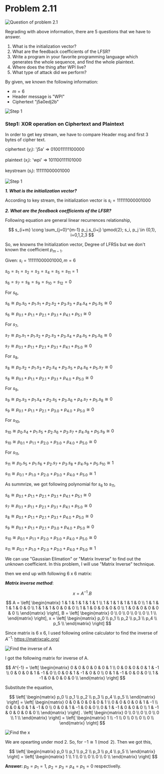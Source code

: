 # Problem 2.11

![Question of problem 2.1](../assets/problem2_11.png)

Regrading with above information, there are 5 questions that we have to answer.

1. What is the initialization vector?
2. What are the feedback coefficients of the LFSR?
3. Write a program in your favorite programming language which generates the whole sequence, and find the whole plaintext.
4. Where does the thing after WPI live?
5. What type of attack did we perform?

By given, we known the following information:

- $m = 6$
- Header message is "WPI"
- Ciphertext "j5a0edj2b"

![Step 1](../assets/problem2_11_1.png)

### Step1: XOR operation on Ciphertext and Plaintext

In order to get key stream, we have to compare Header msg and first 3 bytes of cipher text.

ciphertext ($y_i$): 'j5a' => $01001 11111 00000$

plaintext ($x_i$): 'wpi' =>  $10110 01111 01000$

keystream ($s_i$): $11111 10000 01000$

![Step 1](../assets/problem2_11_2.png)

***1. What is the initialization vector?***

According to key stream, the initialization vector is $s_i = 11111 10000 01000$

***2. What are the feedback coefficients of the LFSR?***

Following equation are general linear recurrences relationship,

$$
s_{i+m} \cong \sum_{j=0}^{m-1} p_j.s_{i+j} \pmod{2}; s_i, p_j \in {0,1}, i=0,1,2,3
$$

So, we knowns the Initialization vector, Degree of LFRSs but we don't known the coefficient $p_{m-1}$.

Given: $s_i = 11111 10000 01000, m=6$

$s_0 = s_1 = s_2 = s_3 = s_4 = s_5 = s_{11} = 1$

$s_6 = s_7 = s_8 = s_9 = s_{10} = s_{12} = 0$

For $s_6$,

$s_6 \cong p_0.s_0 + p_1.s_1 + p_2.s_2 + p_3.s_3 + p_4.s_4 + p_5.s_5 \cong 0$

$s_6 \cong p_0.1 + p_1.1 + p_2.1 + p_3.1 + p_4.1 + p_5.1 \cong 0$

For $s_7$,

$s_7 \cong p_0.s_1 + p_1.s_2 + p_2.s_3 + p_3.s_4 + p_4.s_5 + p_5.s_6 \cong 0$

$s_7 \cong p_0.1 + p_1.1 + p_2.1 + p_3.1 + p_4.1 + p_5.0 \cong 0$

For $s_8$,

$s_8 \cong p_0.s_2 + p_1.s_3 + p_2.s_4 + p_3.s_5 + p_4.s_6 + p_5.s_7 \cong 0$

$s_8 \cong p_0.1 + p_1.1 + p_2.1 + p_3.1 + p_4.0 + p_5.0 \cong 0$

For $s_9$,

$s_9 \cong p_0.s_3 + p_1.s_4 + p_2.s_5 + p_3.s_6 + p_4.s_7 + p_5.s_8 \cong 0$

$s_9 \cong p_0.1 + p_1.1 + p_2.1 + p_3.0 + p_4.0 + p_5.0 \cong 0$

For $s_{10}$,

$s_{10} \cong p_0.s_4 + p_1.s_5 + p_2.s_6 + p_3.s_7 + p_4.s_8 + p_5.s_9 \cong 0$

$s_{10} \cong p_0.1 + p_1.1 + p_2.0 + p_3.0 + p_4.0 + p_5.0 \cong 0$

For $s_{11}$,

$s_{11} \cong p_0.s_5 + p_1.s_6 + p_2.s_7 + p_3.s_8 + p_4.s_9 + p_5.s_{10} \cong 1$

$s_{11} \cong p_0.1 + p_1.0 + p_2.0 + p_3.0 + p_4.0 + p_5.0 \cong 1$

As summrize, we got following polynomial for $s_6$ to $s_{11}$,

$s_6 \cong p_0.1 + p_1.1 + p_2.1 + p_3.1 + p_4.1 + p_5.1 \cong 0$

$s_7 \cong p_0.1 + p_1.1 + p_2.1 + p_3.1 + p_4.1 + p_5.0 \cong 0$

$s_8 \cong p_0.1 + p_1.1 + p_2.1 + p_3.1 + p_4.0 + p_5.0 \cong 0$

$s_9 \cong p_0.1 + p_1.1 + p_2.1 + p_3.0 + p_4.0 + p_5.0 \cong 0$

$s_{10} \cong p_0.1 + p_1.1 + p_2.0 + p_3.0 + p_4.0 + p_5.0 \cong 0$

$s_{11} \cong p_0.1 + p_1.0 + p_2.0 + p_3.0 + p_4.0 + p_5.0 \cong 1$

We can use "Gaussian Elimation" or "Matrix Inverse" to find out the unknown coefficient. In this problem, I will use "Matrix Inverse" technique.

then we end up with following 6 x 6  matrix:

***Matrix inverse method***:

$$
x = A^{-1}.B
$$


$$
A =
\left[
\begin{matrix}
1 & 1 & 1 & 1 & 1 & 1 \\
1 & 1 & 1 & 1 & 1 & 0 \\
1 & 1 & 1 & 1 & 0 & 0 \\
1 & 1 & 1 & 0 & 0 & 0 \\
1 & 1 & 0 & 0 & 0 & 0 \\
1 & 0 & 0 & 0 & 0 & 0 \\
\end{matrix}
\right],
B = 
\left[
\begin{matrix}
0 \\
0 \\
0 \\
0 \\
0 \\
1 \\
\end{matrix}
\right],
x = 
\left[
\begin{matrix}
p_0 \\
p_1 \\
p_2 \\
p_3 \\
p_4 \\
p_5 \\
\end{matrix}
\right]
$$

Since matrix is 6 x 6, I used following online calculator to find the inverse of $A^{-1}$: https://matrixcalc.org/

![Find the inverse of A](../assets/problem2_11_3.png)

I got the following matrix for inverse of A.

$$
A^{-1} =
\left[
\begin{matrix}
0 & 0 & 0 & 0 & 0 & 1 \\
0 & 0 & 0 & 0 & 1 & -1 \\
0 & 0 & 0 & 1 & -1 & 0 \\
0 & 0 & 1 & -1 & 0 & 0 \\
0 & 1 & -1 & 0 & 0 & 0 \\
1 & -1 & 0 & 0 & 0 & 0 \\
\end{matrix}
\right]
$$

Substitute the equation,

$$
\left[
\begin{matrix}
p_0 \\
p_1 \\
p_2 \\
p_3 \\
p_4 \\
p_5 \\
\end{matrix}
\right] =
\left[
\begin{matrix}
0 & 0 & 0 & 0 & 0 & 1 \\
0 & 0 & 0 & 0 & 1 & -1 \\
0 & 0 & 0 & 1 & -1 & 0 \\
0 & 0 & 1 & -1 & 0 & 0 \\
0 & 1 & -1 & 0 & 0 & 0 \\
1 & -1 & 0 & 0 & 0 & 0 \\
\end{matrix}
\right] .
\left[
\begin{matrix}
0 \\
0 \\
0 \\
0 \\
0 \\
1 \\
\end{matrix}
\right] =
\left[
\begin{matrix}
1 \\
-1 \\
0 \\
0 \\
0 \\
0 \\
\end{matrix}
\right]
$$

![Find the x](../assets/problem2_11_4.png)

We are opearting under mod 2. So, for $-1 \cong 1 \pmod{2}$. Then we got this,

$$
\left[
\begin{matrix}
p_0 \\
p_1 \\
p_2 \\
p_3 \\
p_4 \\
p_5 \\
\end{matrix}
\right] =
\left[
\begin{matrix}
1 \\
1 \\
0 \\
0 \\
0 \\
0 \\
\end{matrix}
\right]
$$

**Answer:** $p_0 = p_1 = 1$, $p_2 = p_3 = p_4 = p_5 = 0$ respectivelly.
